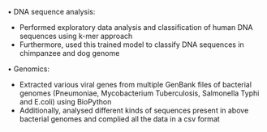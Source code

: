 • DNA sequence analysis:
- Performed exploratory data analysis and classification of human DNA sequences using k-mer approach 
- Furthermore, used this trained model to classify DNA sequences in chimpanzee and dog genome

• Genomics:
- Extracted various viral genes from multiple GenBank files of bacterial genomes (Pneumoniae, Mycobacterium Tuberculosis, Salmonella Typhi and E.coli) using BioPython
- Additionally, analysed different kinds of sequences present in above bacterial genomes and complied all the data in a csv format
